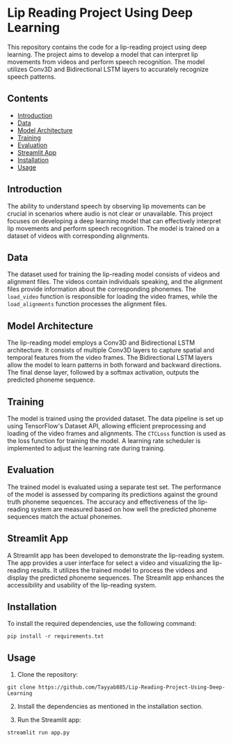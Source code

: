 # Lip Reading Project Using Deep Learning

This repository contains the code for a lip-reading project using deep learning. The project aims to develop a model that can interpret lip movements from videos and perform speech recognition. The model utilizes Conv3D and Bidirectional LSTM layers to accurately recognize speech patterns.

## Contents

- [Introduction](#introduction)
- [Data](#data)
- [Model Architecture](#model-architecture)
- [Training](#training)
- [Evaluation](#evaluation)
- [Streamlit App](#streamlit-app)
- [Installation](#installation)
- [Usage](#usage)

## Introduction

The ability to understand speech by observing lip movements can be crucial in scenarios where audio is not clear or unavailable. This project focuses on developing a deep learning model that can effectively interpret lip movements and perform speech recognition. The model is trained on a dataset of videos with corresponding alignments.

## Data

The dataset used for training the lip-reading model consists of videos and alignment files. The videos contain individuals speaking, and the alignment files provide information about the corresponding phonemes. The `load_video` function is responsible for loading the video frames, while the `load_alignments` function processes the alignment files.

## Model Architecture

The lip-reading model employs a Conv3D and Bidirectional LSTM architecture. It consists of multiple Conv3D layers to capture spatial and temporal features from the video frames. The Bidirectional LSTM layers allow the model to learn patterns in both forward and backward directions. The final dense layer, followed by a softmax activation, outputs the predicted phoneme sequence.

## Training

The model is trained using the provided dataset. The data pipeline is set up using TensorFlow's Dataset API, allowing efficient preprocessing and loading of the video frames and alignments. The `CTCLoss` function is used as the loss function for training the model. A learning rate scheduler is implemented to adjust the learning rate during training.

## Evaluation

The trained model is evaluated using a separate test set. The performance of the model is assessed by comparing its predictions against the ground truth phoneme sequences. The accuracy and effectiveness of the lip-reading system are measured based on how well the predicted phoneme sequences match the actual phonemes.

## Streamlit App

A Streamlit app has been developed to demonstrate the lip-reading system. The app provides a user interface for select a video and visualizing the lip-reading results. It utilizes the trained model to process the videos and display the predicted phoneme sequences. The Streamlit app enhances the accessibility and usability of the lip-reading system.

## Installation

To install the required dependencies, use the following command:

```
pip install -r requirements.txt
```

## Usage

1. Clone the repository:

```
git clone https://github.com/Tayyab885/Lip-Reading-Project-Using-Deep-Learning
```

2. Install the dependencies as mentioned in the installation section.

3. Run the Streamlit app:

```
streamlit run app.py
```
